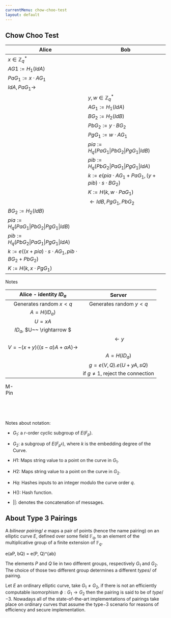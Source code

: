 ```yaml
---
currentMenu: chow-choo-test
layout: default
---
```



## Chow Choo Test

| Alice |  Bob|
|------|------|
|$x \in \mathbb{Z}_{q}^{*}$|   |
|$AG1 := H_{1}(IdA)$|   |
|$PaG_{1} := x \cdot AG_{1}$|   |
|$IdA, PaG_{1} \longrightarrow$|   |
|   |$y,w \in \mathbb{Z}_{q}^{*}$|
|   |$AG_{1}:=H_{1}(IdA)$|
|   |$BG_{2}:=H_{2}(IdB)$|
|  |  $PbG_{2}:=y \cdot BG_{2}$|
|  |  $PgG_{1}:=w \cdot AG_{1}$|
|  |  $pia := H_{q}(PaG_{1}\| PbG_{2} \| PgG_{1}\|IdB)$|
|  |  $pib := H_{q}(PbG_{2}\|PaG_{1} \|PgG_{1}\| IdA)$|
|  |  $k:=e(pia\cdot AG_{1}+PaG_{1},(y+pib)\cdot s \cdot BG_{2})$|
|  |  $K:=H(k,w\cdot PaG_{1})$|
|  |  $\longleftarrow IdB, PgG_{1}, PbG_{2}$|
| $BG_{2} := H_{2}(IdB)$ |  |
| $pia := H_{q}(PaG_{1}\| PbG_{2} \| PgG_{1}\|IdB)$ |  |
| $pib := H_{q}(PbG_{2}\|PaG_{1} \|PgG_{1}\| IdA)$ |  |
| $k := e((x+pia)\cdot s \cdot AG_{1}, pib\cdot BG_{2} + PbG_{2})$ |  |
| $K := H(k,x\cdot PgG_{1})$ |  |

Notes

|Alice - identity $ID_a$|Server|
|:----------------------:|:----------------------:|
|Generates random $x<q$|Generates random $y<q$|
|$A=H(ID_a)$||
|$U=x{A}$||
|$ID_a$, $U~~ \rightarrow  $||
| |$\leftarrow y$|
|$V=-(x+y){((s-\alpha)A+\alpha A)} \rightarrow$||
| |$A=H(ID_a)$|
| |$g=e(V,Q).e(U+yA,sQ)$|
| |if $g \ne 1$, reject the connection|
<table>
  <caption>M-Pin</caption>
</table>
<br></br>

Notes about notation:


* $G_1$: a $r$-order cyclic subgroup of $E(F_p)$.

* $G_2$: a subgroup of $E(F_{p^k})$, where $k$ is the embedding degree of the Curve.

* $H1$: Maps string value to a point on the curve in $G_1$.

* $H2$: Maps string value to a point on the curve in $G_2$.

* $Hq$: Hashes inputs to an integer modulo the curve order $q$.

* H(): Hash function.

* $||$: denotes the concatenation of messages.

## About Type 3 Pairings

A _bilinear pairing_\/ $e$ maps a pair of points (hence the name pairing) on an elliptic curve $E$, defined over some field $\mathbb{F}_{q}$, to an element of the multiplicative group of a finite extension of $\mathbb{F}_{q}$.


e(aP, bQ) = e(P, Q)^{ab}


The elements $P$ and $Q$ lie in two different groups, respectively $G_{1}$ and $G_{2}$. The choice of those two different group determines a different _types_\/ of pairing.


Let $E$ an ordinary elliptic curve, take $G_{1} \neq G_{2}$, if there is not an efficiently computable isomorphism $\phi:G_{1}\to G_{2}$ then the pairing is said to be of _type_\/$-3$.
Nowadays all of the state-of-the-art implementations of pairings take place on ordinary curves that assume the type$-3$ scenario for reasons of efficiency and secure implementation.
